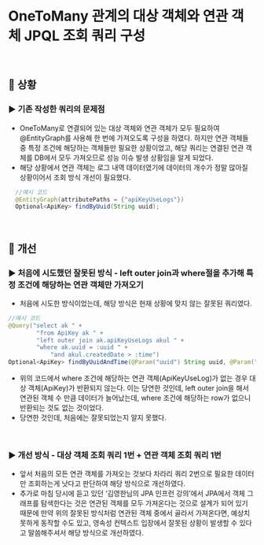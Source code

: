# OneToMany 관계의 대상 객체와 연관 객체 JPQL 조회 쿼리 구성

<br>

## 📌 상황

### ▶️ 기존 작성한 쿼리의 문제점
- OneToMany로 연결되어 있는 대상 객체와 연관 객체가 모두 필요하여 @EntityGraph를 사용해 한 번에 가져오도록 구성을 하였다. 하지만 연관 객체들 중 특정 조건에 해당하는 객체들만 필요한 상황이었고, 해당 쿼리는 연결된 연관 객체를 DB에서 모두 가져오므로 성능 이슈 발생 상황임을 알게 되었다.
- 해당 상황에서 연관 객체는 로그 내역 데이터였기에 데이터의 개수가 정말 많아질 상황이어서 조회 방식 개선이 필요했다.

```java
  //예시 코드
  @EntityGraph(attributePaths = {"apiKeyUseLogs"})
  Optional<ApiKey> findByUuid(String uuid);
  ```

<br>

## 📌 개선

### ▶️ 처음에 시도했던 잘못된 방식 - left outer join과 where절을 추가해 특정 조건에 해당하는 연관 객체만 가져오기
- 처음에 시도한 방식이었는데, 해당 방식은 현재 상황에 맞지 않는 잘못된 쿼리였다.

```java
//예시 코드
@Query("select ak " +
        "from ApiKey ak " +
        "left outer join ak.apiKeyUseLogs akul " +
        "where ak.uuid = :uuid " +
            "and akul.createdDate > :time")
Optional<ApiKey> findByUuidAndTime(@Param("uuid") String uuid, @Param("time") LocalDateTime time);
```

- 위의 코드에서 where 조건에 해당하는 연관 객체(ApiKeyUseLog)가 없는 경우 대상 객체(ApiKey)가 반환되지 않는다. 이는 당연한 것인데, left outer join을 해서 연관된 객체 수 만큼 데이터가 늘어났는데, where 조건에 해당하는 row가 없으니 반환되는 것도 없는 것이었다.
- 당연한 것인데, 처음에는 잘못되었는지 알지 못했다.

<br>

### ▶️ 개선 방식 - 대상 객체 조회 쿼리 1번 + 연관 객체 조회 쿼리 1번
- 앞서 처음의 모든 연관 객체를 가져오는 것보다 차라리 쿼리 2번으로 필요한 데이터만 조회하는게 낫다고 판단하여 해당 방식으로 개선하였다.
- 추가로 마침 당시에 듣고 있던 ‘김영한님의 JPA 인프런 강의’에서 JPA에서 객체 그래프를 탐색한다는 것은 연관된 객체를 모두 가져온다는 것으로 설계가 되어 있기 때문에 만약 위의 잘못된 방식처럼 연관된 객체 중에서 골라서 가져온다면, 예상치 못하게 동작할 수도 있고, 영속성 컨텍스트 입장에서 잘못된 상황이 발생할 수 있다고 말씀해주셔서 해당 방식으로 개선하였다.